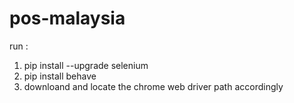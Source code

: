 # pos-malaysia
run : 
1. pip install --upgrade selenium 
2. pip install behave 
3. downloand and locate the chrome web driver path accordingly